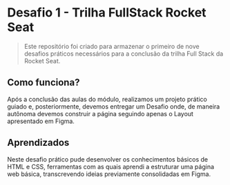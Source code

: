 # Desafio 1 - Trilha FullStack Rocket Seat

> Este repositório foi criado para armazenar o primeiro de nove desafios práticos necessários para a conclusão da trilha Full Stack da Rocket Seat.

## Como funciona?
Após a conclusão das aulas do módulo, realizamos um projeto prático guiado e, posteriormente, devemos entregar um Desafio onde, de maneira autônoma devemos construir a página seguindo apenas o Layout apresentado em Figma.

## Aprendizados
Neste desafio prático pude desenvolver os conhecimentos básicos de HTML e CSS, ferramentas com as quais aprendi a estruturar uma página web básica, transcrevendo ideias previamente consolidadas em Figma.